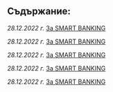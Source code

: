 ## Съдържание:

*28.12.2022 г.* [За SMART BANKING](intro.md)

*28.12.2022 г.* [За SMART BANKING](intro.md)

*28.12.2022 г.* [За SMART BANKING](intro.md)

*28.12.2022 г.* [За SMART BANKING](intro.md)

*28.12.2022 г.* [За SMART BANKING](intro.md)

